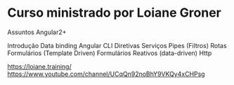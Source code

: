 # Curso ministrado por Loiane Groner 
Assuntos Angular2+

Introdução
Data binding
Angular CLI
Diretivas
Serviços
Pipes (Filtros)
Rotas
Formulários (Template Driven)
Formulários Reativos (data-driven)
Http

https://loiane.training/
https://www.youtube.com/channel/UCqQn92noBhY9VKQy4xCHPsg
